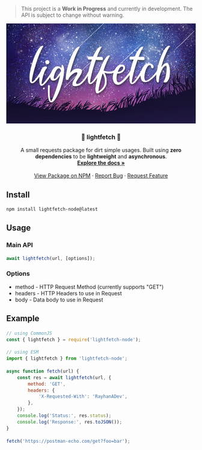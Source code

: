 > This project is a **Work in Progress** and currently in development. The API is
> subject to change without warning.

<p align="center">
  <a href="https://github.com/RayhanADev/lightfetch">
    <img src="images/lightfetch.png" alt="lightfetch-splash" width="505" height="266">
  </a>

  <h3 align="center">🌠 lightfetch 🌠</h3>

  <p align="center">
    A small requests package for dirt simple usages. Built using <strong>zero dependencies</strong> to be <strong>lightweight</strong> and <strong>asynchronous</strong>.
    <br />
    <a href="#"><strong>Explore the docs »</strong></a>
    <br />
    <br />
    <a href="https://www.npmjs.com/package/lightfetch-node">View Package on NPM</a>
		·
    <a href="https://github.com/RayhanADev/lightfetch/issues">Report Bug</a>
		·
    <a href="https://github.com/RayhanADev/lightfetch/issues">Request Feature</a>
  </p>
</p>

## Install

```sh
npm install lightfetch-node@latest
```

## Usage

### Main API

```js
await lightfetch(url, [options]);
```

### Options

-   method - HTTP Request Method (currently supports "GET")
-   headers - HTTP Headers to use in Request
-   body - Data body to use in Request

## Example

```js
// using CommonJS
const { lightfetch } = require('lightfetch-node');

// using ESM
import { lightfetch } from 'lightfetch-node';

async function fetch(url) {
	const res = await lightfetch(url, {
		method: 'GET',
		headers: {
			'X-Requested-With': 'RayhanADev',
		},
	});
	console.log('Status:', res.status);
	console.log('Response:', res.toJSON());
}

fetch('https://postman-echo.com/get?foo=bar');
```

